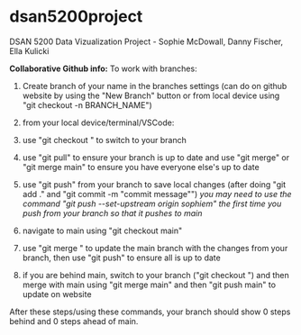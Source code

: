 # dsan5200project
DSAN 5200 Data Vizualization Project - Sophie McDowall, Danny Fischer, Ella Kulicki



**Collaborative Github info:**
To work with branches:

1. Create branch of your name in the branches settings (can do on github website by using the "New Branch" button or from local device using "git checkout -n BRANCH_NAME")
2. from your local device/terminal/VSCode:
3. use "git checkout <yourname>" to switch to your branch
4. use "git pull" to ensure your branch is up to date and use "git merge" or "git merge main" to ensure you have everyone else's up to date
5. use "git push" from your branch to save local changes (after doing "git add ." and "git commit -m "commit message"") *you may need to use the command "git push --set-upstream origin sophiem" the first time you push from your branch so that it pushes to main*
6. navigate to main using "git checkout main"
7. use "git merge <yourname>" to update the main branch with the changes from your branch, then use "git push" to ensure all is up to date

8. if you are behind main, switch to your branch ("git checkout <yourname>") and then merge with main using "git merge main" and then "git push main" to update on website

After these steps/using these commands, your branch should show 0 steps behind and 0 steps ahead of main. 
